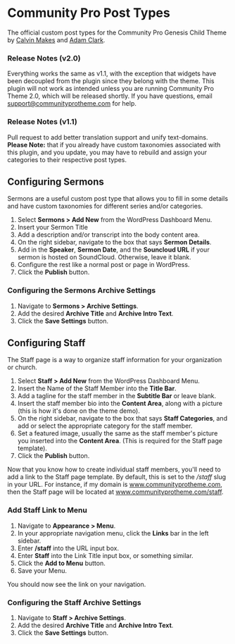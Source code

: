 # Community Pro Post Types
The official custom post types for the Community Pro Genesis Child Theme by <a href="http://www.twitter.com/calvinmakes">Calvin Makes</a> and <a href="http:/www.twitter.com/avclark">Adam Clark</a>.

### Release Notes (v2.0)
Everything works the same as v1.1, with the exception that widgets have been decoupled from the plugin since they belong with the theme. This plugin will not work as intended unless you are running Community Pro Theme 2.0, which will be released shortly. If you have questions, email support@communityprotheme.com for help.

### Release Notes (v1.1)
Pull request to add better translation support and unify text-domains. **Please Note:** that if you already have custom taxonomies associated with this plugin, and you update, you may have to rebuild and assign your categories to their respective post types.


## Configuring Sermons
Sermons are a useful custom post type that allows you to fill in some details and have custom taxonomies for different series and/or categories.

1. Select **Sermons > Add New** from the WordPress Dashboard Menu.
2. Insert your Sermon Title
3. Add a description and/or transcript into the body content area.
4. On the right sidebar, navigate to the box that says **Sermon Details**.
5. Add in the **Speaker**, **Sermon Date**, and the **Souncloud URL** if your sermon is hosted on SoundCloud. Otherwise, leave it blank.
6. Configure the rest like a normal post or page in WordPress.
7. Click the **Publish** button.

### Configuring the Sermons Archive Settings
1. Navigate to **Sermons > Archive Settings**.
2. Add the desired **Archive Title** and **Archive Intro Text**.
3. Click the **Save Settings** button.

## Configuring Staff
The Staff page is a way to organize staff information for your organization or church.

1. Select **Staff > Add New** from the WordPress Dashboard Menu.
2. Insert the Name of the Staff Member into the **Title Bar**.
3. Add a tagline for the staff member in the **Subtitle Bar** or leave blank.
4. Insert the staff member bio into the **Content Area**, along with a picture (this is how it's done on the theme demo).
5. On the right sidebar, navigate to the box that says **Staff Categories**, and add or select the appropriate category for the staff member.
6. Set a featured image, usually the same as the staff member's picture you inserted into the **Content Area**. (This is required for the Staff page template).
7. Click the **Publish** button.

Now that you know how to create individual staff members, you'll need to add a link to the Staff page template. By default, this is set to the */staff* slug in your URL.
For instance, if my domain is www.communityprotheme.com, then the Staff page will be located at www.communityprotheme.com/staff.

### Add Staff Link to Menu
1. Navigate to **Appearance > Menu**.
2. In your appropriate navigation menu, click the **Links** bar in the left sidebar.
3. Enter **/staff** into the URL input box.
4. Enter **Staff** into the Link Title input box, or something similar.
5. Click the **Add to Menu** button.
6. Save your Menu.

You should now see the link on your navigation.

### Configuring the Staff Archive Settings
1. Navigate to **Staff > Archive Settings**.
2. Add the desired **Archive Title** and **Archive Intro Text**.
3. Click the **Save Settings** button.
